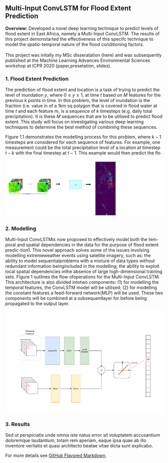 ## Multi-Input ConvLSTM for Flood Extent Prediction

**Overview:** 
Developed a novel deep learning technique to predict levels of flood extent in East Africa, namely a Multi-Input ConvLSTM. The results of this project demonstarted the effectiveness of this specifc technique to model the spatio-temporal nature of the flood conditioning factors.
<br><br>
This project was initally my MSc disseratation (here) and was subsequently published at the Machine Learning Advances Environmental Sciences workshop at ICPR 2020 (paper,presetation, slides). 

### 1. Flood Extent Prediction

The prediction of flood extent and location is a task of trying to predict the level of inundation $y$, where $0 \le y \le 1$, at time $t$ based on $M$ features for the previous $k$ points in time. In this problem, the level of inundation is the fraction (i.e. value in of a 1km sq polygon that is covered in flood water at time $t$ and each feature $m$, is a sequence of $k$ timesteps (e.g. daily total precipitation). It is these $M$ sequences that are to be utilised to predict flood extent. This study will focus on investigating various deep learning techniques to determine the best method of combining these sequences. 

Figure 1.1 demonstrates the modelling process for this problem, where $k-1$ timesteps are considered for each sequence of features. For example, one measurement could be the total precipitation level of a location at timestep $t-k$ with the final timestep at $t-1$. This example would then predict the flo

<img src="images/ICPR-2c.png?raw=true"/>

### 2. Modelling

Multi-Input ConvLSTMis now proposed to effectively model both the tem-poral and spatial dependencies in the data for the purpose of flood extent predic-tion1. This novel approach solves some of the issues involving modelling extremeweather events using satellite imagery, such as: the ability to model sequentialproblems  with  a  mixture  of  data  types  without  redundant  information  beingincluded  in  the  modelling;  the  ability  to  exploit  local  spatial  dependencies  inthe absence of large high-dimensional training sets. Figure 1 outlines the flow ofoperations for the Multi-Input ConvLSTM. This architecture is also divided intotwo components: (1) for modelling the temporal features, the ConvLSTM model will be utilised; (2) for modelling the constant features a feed-forward network(MLP) will be used. These two components will be combined at a subsequentlayer for before being propagated to the output layer.

<img src="images/model.gif?raw=true"/>

### 3. Results

Sed ut perspiciatis unde omnis iste natus error sit voluptatem accusantium doloremque laudantium, totam rem aperiam, eaque ipsa quae ab illo inventore veritatis et quasi architecto beatae vitae dicta sunt explicabo. 

For more details see [GitHub Flavored Markdown](https://guides.github.com/features/mastering-markdown/).
